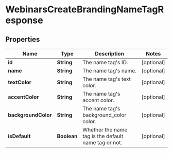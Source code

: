 

# WebinarsCreateBrandingNameTagResponse


## Properties

| Name | Type | Description | Notes |
|------------ | ------------- | ------------- | -------------|
|**id** | **String** | The name tag&#39;s ID. |  [optional] |
|**name** | **String** | The name tag&#39;s name. |  [optional] |
|**textColor** | **String** | The name tag&#39;s text color. |  [optional] |
|**accentColor** | **String** | The name tag&#39;s accent color. |  [optional] |
|**backgroundColor** | **String** | The name tag&#39;s background_color color. |  [optional] |
|**isDefault** | **Boolean** | Whether the name tag is the default name tag or not. |  [optional] |



